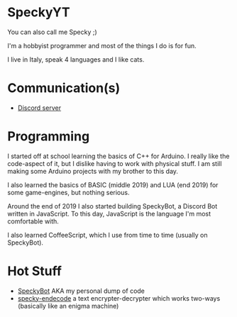 # SpeckyYT

You can also call me Specky ;)

I'm a hobbyist programmer and most of the things I do is for fun.

I live in Italy, speak 4 languages and I like cats.

# Communication(s)

* [Discord server](https://discord.gg/4EecFku)

# Programming

I started off at school learning the basics of C++ for Arduino. I really like the code-aspect of it, but I dislike having to work with physical stuff.
I am still making some Arduino projects with my brother to this day.

I also learned the basics of BASIC (middle 2019) and LUA (end 2019) for some game-engines, but nothing serious.

Around the end of 2019 I also started building SpeckyBot, a Discord Bot written in JavaScript.
To this day, JavaScript is the language I'm most comfortable with.

I also learned CoffeeScript, which I use from time to time (usually on SpeckyBot).

# Hot Stuff

- [SpeckyBot](https://github.com/SpeckyYT/SpeckyBot) AKA my personal dump of code
- [specky-endecode](https://github.com/SpeckyYT/specky-endecode) a text encrypter-decrypter which works two-ways (basically like an enigma machine)
